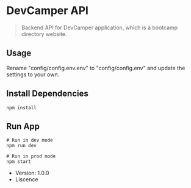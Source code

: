 # DevCamper API
> Backend API for DevCamper application, which is a bootcamp directory website.

## Usage

Rename "config/config.env.env" to "config/config.env" and update the settings to your own.

## Install Dependencies
```
npm install
```

## Run App
```
# Run in dev mode
npm run dev

# Run in prod mode
npm start
```

- Version: 1.0.0
- Liscence 